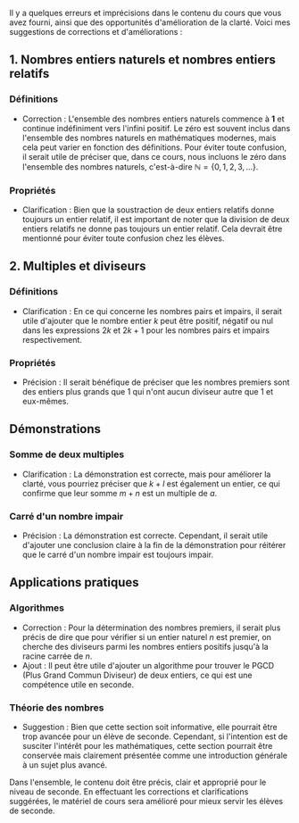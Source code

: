 Il y a quelques erreurs et imprécisions dans le contenu du cours que vous avez fourni, ainsi que des opportunités d'amélioration de la clarté. Voici mes suggestions de corrections et d'améliorations :

## 1. Nombres entiers naturels et nombres entiers relatifs

### Définitions
- Correction : L'ensemble des nombres entiers naturels commence à **1** et continue indéfiniment vers l'infini positif. Le zéro est souvent inclus dans l'ensemble des nombres naturels en mathématiques modernes, mais cela peut varier en fonction des définitions. Pour éviter toute confusion, il serait utile de préciser que, dans ce cours, nous incluons le zéro dans l'ensemble des nombres naturels, c'est-à-dire $\mathbb{N} = \{0, 1, 2, 3, ...\}$.

### Propriétés
- Clarification : Bien que la soustraction de deux entiers relatifs donne toujours un entier relatif, il est important de noter que la division de deux entiers relatifs ne donne pas toujours un entier relatif. Cela devrait être mentionné pour éviter toute confusion chez les élèves.

## 2. Multiples et diviseurs

### Définitions
- Clarification : En ce qui concerne les nombres pairs et impairs, il serait utile d'ajouter que le nombre entier $k$ peut être positif, négatif ou nul dans les expressions $2k$ et $2k + 1$ pour les nombres pairs et impairs respectivement.

### Propriétés
- Précision : Il serait bénéfique de préciser que les nombres premiers sont des entiers plus grands que 1 qui n'ont aucun diviseur autre que 1 et eux-mêmes.

## Démonstrations

### Somme de deux multiples
- Clarification : La démonstration est correcte, mais pour améliorer la clarté, vous pourriez préciser que $k + l$ est également un entier, ce qui confirme que leur somme $m + n$ est un multiple de $a$.

### Carré d'un nombre impair
- Précision : La démonstration est correcte. Cependant, il serait utile d'ajouter une conclusion claire à la fin de la démonstration pour réitérer que le carré d'un nombre impair est toujours impair.

## Applications pratiques

### Algorithmes
- Correction : Pour la détermination des nombres premiers, il serait plus précis de dire que pour vérifier si un entier naturel $n$ est premier, on cherche des diviseurs parmi les nombres entiers positifs jusqu'à la racine carrée de $n$.
- Ajout : Il peut être utile d'ajouter un algorithme pour trouver le PGCD (Plus Grand Commun Diviseur) de deux entiers, ce qui est une compétence utile en seconde.

### Théorie des nombres
- Suggestion : Bien que cette section soit informative, elle pourrait être trop avancée pour un élève de seconde. Cependant, si l'intention est de susciter l'intérêt pour les mathématiques, cette section pourrait être conservée mais clairement présentée comme une introduction générale à un sujet plus avancé.

Dans l'ensemble, le contenu doit être précis, clair et approprié pour le niveau de seconde. En effectuant les corrections et clarifications suggérées, le matériel de cours sera amélioré pour mieux servir les élèves de seconde.